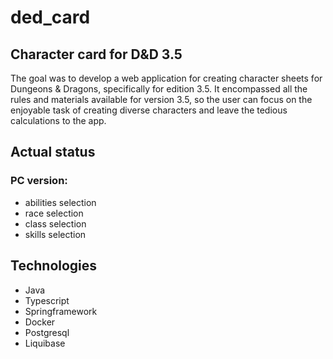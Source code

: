 # ded_card
## Character card for D&D 3.5
The goal was to develop a web application for creating character sheets for Dungeons & Dragons, specifically for edition 3.5. It encompassed all the rules and materials available for version 3.5, so the user can focus on the enjoyable task of creating diverse characters and leave the tedious calculations to the app.

## Actual status
### PC version:
- abilities selection
- race selection
- class selection
- skills selection

## Technologies
- Java
- Typescript
- Springframework
- Docker
- Postgresql
- Liquibase
